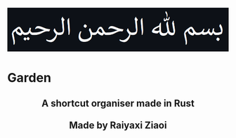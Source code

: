 <img src="https://raw.githubusercontent.com/Raiyaxi-Ziaoi/Resources/main/bismillah.png?token=GHSAT0AAAAAABXCMKG533RUMQ4V6F5TPBJWYYH3CRQ
"></img>

# Garden

<div align="center"><h2>
A shortcut organiser made in Rust<br/><br/>Made by Raiyaxi Ziaoi
</h2></div>